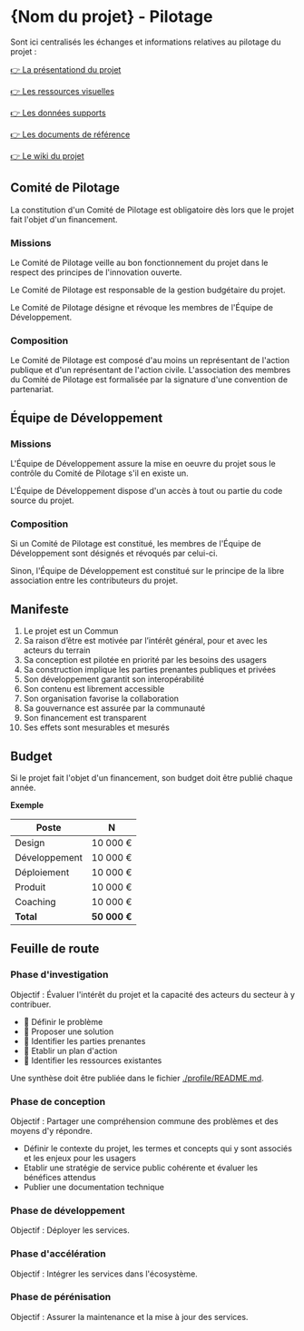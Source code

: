 # {Nom du projet} - Pilotage

Sont ici centralisés les échanges et informations relatives au pilotage du projet :

[👉 La présentationd du projet](./profile/)

[👉 Les ressources visuelles](./assets/)

[👉 Les données supports](./data/)

[👉 Les documents de référence](./docs/)

[👉 Le wiki du projet](./wiki/)

## Comité de Pilotage

La constitution d'un Comité de Pilotage est obligatoire dès lors que le projet fait l'objet d'un financement.

### Missions

Le Comité de Pilotage veille au bon fonctionnement du projet dans le respect des principes de l'innovation ouverte.

Le Comité de Pilotage est responsable de la gestion budgétaire du projet.

Le Comité de Pilotage désigne et révoque les membres de l'Équipe de Développement.

### Composition

Le Comité de Pilotage est composé d'au moins un représentant de l'action publique et d'un représentant de l'action civile. L'association des membres du Comité de Pilotage est formalisée par la signature d'une convention de partenariat.

## Équipe de Développement

### Missions

L'Équipe de Développement assure la mise en oeuvre du projet sous le contrôle du Comité de Pilotage s'il en existe un.

L'Équipe de Développement dispose d'un accès à tout ou partie du code source du projet.

### Composition

Si un Comité de Pilotage est constitué, les membres de l'Équipe de Développement sont désignés et révoqués par celui-ci.

Sinon, l'Équipe de Développement est constitué sur le principe de la libre association entre les contributeurs du projet.

## Manifeste

1. Le projet est un Commun
2. Sa raison d’être est motivée par l’intérêt général, pour et avec les acteurs du terrain
3. Sa conception est pilotée en priorité par les besoins des usagers
4. Sa construction implique les parties prenantes publiques et privées
5. Son développement garantit son interopérabilité
6. Son contenu est librement accessible
7. Son organisation favorise la collaboration
8. Sa gouvernance est assurée par la communauté
9. Son financement est transparent
10. Ses effets sont mesurables et mesurés

## Budget

Si le projet fait l'objet d'un financement, son budget doit être publié chaque année.

**Exemple**

| Poste         |      N       |
| ------------- | :----------: |
| Design        |   10 000 €   |
| Développement |   10 000 €   |
| Déploiement   |   10 000 €   |
| Produit       |   10 000 €   |
| Coaching      |   10 000 €   |
| **Total**     | **50 000 €** |

## Feuille de route

### Phase d'investigation

Objectif : Évaluer l'intérêt du projet et la capacité des acteurs du secteur à y contribuer.

- 💬 Définir le problème
- 🎯 Proposer une solution
- 🤝 Identifier les parties prenantes
- 🚀 Etablir un plan d'action
- 🧩 Identifier les ressources existantes

Une synthèse doit être publiée dans le fichier [./profile/README.md]([./profile/README.md).

### Phase de conception

Objectif : Partager une compréhension commune des problèmes et des moyens d'y répondre.

- Définir le contexte du projet, les termes et concepts qui y sont associés et les enjeux pour les usagers
- Etablir une stratégie de service public cohérente et évaluer les bénéfices attendus
- Publier une documentation technique

### Phase de développement

Objectif : Déployer les services.

### Phase d'accélération

Objectif : Intégrer les services dans l'écosystème.

### Phase de pérénisation

Objectif : Assurer la maintenance et la mise à jour des services.
